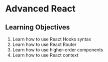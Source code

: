 # Advanced React

## Learning Objectives

1. Learn how to use React Hooks syntax
2. Learn how to use React Router
3. Learn how to use higher-order components
4. Learn how to use React context
